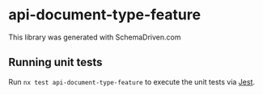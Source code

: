 
# api-document-type-feature

This library was generated with SchemaDriven.com

## Running unit tests

Run `nx test api-document-type-feature` to execute the unit tests via [Jest](https://jestjs.io).


